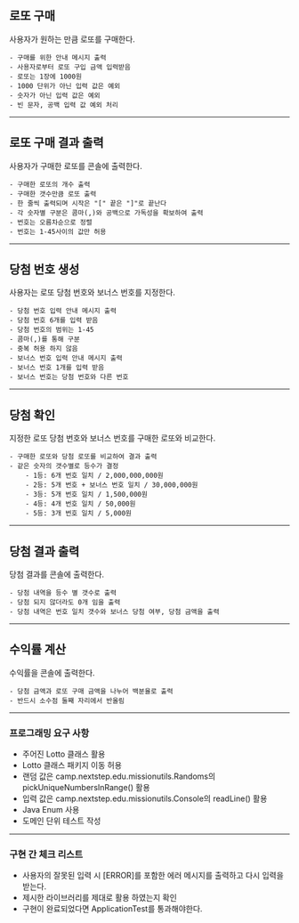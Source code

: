 ## 로또 구매
사용자가 원하는 만큼 로또를 구매한다.
~~~
- 구매를 위한 안내 메시지 출력
- 사용자로부터 로또 구입 금액 입력받음
- 로또는 1장에 1000원
- 1000 단위가 아닌 입력 값은 예외
- 숫자가 아닌 입력 값은 예외
- 빈 문자, 공백 입력 값 예외 처리 
~~~
---
## 로또 구매 결과 출력
사용자가 구매한 로또를 콘솔에 출력한다.
~~~
- 구매한 로또의 개수 출력
- 구매한 갯수만큼 로또 출력
- 한 줄씩 출력되며 시작은 "[" 끝은 "]"로 끝난다
- 각 숫자별 구분은 콤마(,)와 공백으로 가독성을 확보하여 출력
- 번호는 오름차순으로 정렬
- 번호는 1-45사이의 값만 허용
~~~
---
## 당첨 번호 생성
사용자는 로또 당첨 번호와 보너스 번호를 지정한다.
~~~
- 당첨 번호 입력 안내 메시지 출력
- 당첨 번호 6개를 입력 받음
- 당첨 번호의 범위는 1-45
- 콤마(,)를 통해 구분
- 중복 허용 하지 않음
- 보너스 번호 입력 안내 메시지 출력
- 보너스 번호 1개를 입력 받음
- 보너스 번호는 당첨 번호와 다른 번호
~~~
---
## 당첨 확인
지정한 로또 당첨 번호와 보너스 번호를 구매한 로또와 비교한다.
~~~
- 구매한 로또와 당첨 로또를 비교하여 결과 출력
- 같은 숫자의 갯수별로 등수가 결정 
    - 1등: 6개 번호 일치 / 2,000,000,000원
    - 2등: 5개 번호 + 보너스 번호 일치 / 30,000,000원
    - 3등: 5개 번호 일치 / 1,500,000원
    - 4등: 4개 번호 일치 / 50,000원
    - 5등: 3개 번호 일치 / 5,000원
~~~
---
## 당첨 결과 출력
당첨 결과를 콘솔에 출력한다.
~~~
- 당첨 내역을 등수 별 갯수로 출력
- 당첨 되지 않더라도 0개 임을 출력
- 당첨 내역은 번호 일치 갯수와 보너스 당첨 여부, 당첨 금액을 출력
~~~
---
## 수익률 계산
수익률을 콘솔에 출력한다.
~~~
- 당첨 금액과 로또 구매 금액을 나누어 백분율로 출력
- 반드시 소수점 둘째 자리에서 반올림
~~~
---
### 프로그래밍 요구 사항
- 주어진 Lotto 클래스 활용
- Lotto 클래스 패키지 이동 허용
- 랜덤 값은 camp.nextstep.edu.missionutils.Randoms의 pickUniqueNumbersInRange() 활용
- 입력 값은 camp.nextstep.edu.missionutils.Console의 readLine() 활용
- Java Enum 사용
- 도메인 단위 테스트 작성
---
###  구현 간 체크 리스트
- 사용자의 잘못된 입력 시 [ERROR]를 포함한 에러 메시지를 출력하고 다시 입력을 받는다.
- 제시한 라이브러리를 제대로 활용 하였는지 확인
- 구현이 완료되었다면 ApplicationTest를 통과해야한다.
